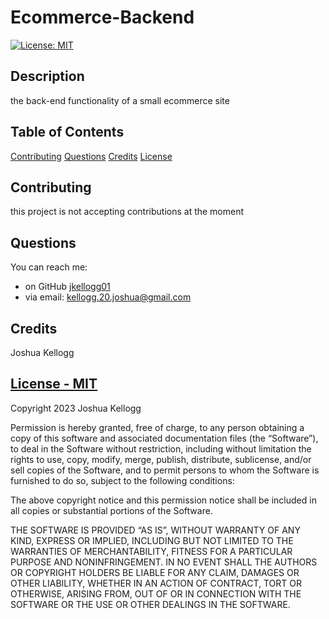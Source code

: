 # Ecommerce-Backend

[![License: MIT](https://img.shields.io/badge/License-MIT-yellow.svg)](https://opensource.org/licenses/Apache-2.0)

## Description

the back-end functionality of a small ecommerce site

## Table of Contents

[Contributing](#contributing)
[Questions](#Questions)
[Credits](#credits)
[License](#license)

## Contributing

this project is not accepting contributions at the moment

## Questions

You can reach me:

- on GitHub [jkellogg01](https://www.github.com/jkellogg01)
- via email: kellogg.20.joshua@gmail.com

## Credits

Joshua Kellogg

## [License - MIT](https://opensource.org/licenses/Apache-2.0)

Copyright 2023 Joshua Kellogg 

Permission is hereby granted, free of charge, to any person obtaining a copy of this software and associated documentation files (the “Software”), to deal in the Software without restriction, including without limitation the rights to use, copy, modify, merge, publish, distribute, sublicense, and/or sell copies of the Software, and to permit persons to whom the Software is furnished to do so, subject to the following conditions:

The above copyright notice and this permission notice shall be included in all copies or substantial portions of the Software.

THE SOFTWARE IS PROVIDED “AS IS”, WITHOUT WARRANTY OF ANY KIND, EXPRESS OR IMPLIED, INCLUDING BUT NOT LIMITED TO THE WARRANTIES OF MERCHANTABILITY, FITNESS FOR A PARTICULAR PURPOSE AND NONINFRINGEMENT. IN NO EVENT SHALL THE AUTHORS OR COPYRIGHT HOLDERS BE LIABLE FOR ANY CLAIM, DAMAGES OR OTHER LIABILITY, WHETHER IN AN ACTION OF CONTRACT, TORT OR OTHERWISE, ARISING FROM, OUT OF OR IN CONNECTION WITH THE SOFTWARE OR THE USE OR OTHER DEALINGS IN THE SOFTWARE.
